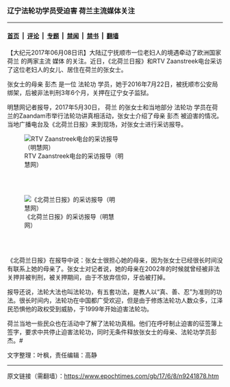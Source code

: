 ### 辽宁法轮功学员受迫害 荷兰主流媒体关注

---

#### [首页](../../../..?n9241878) &nbsp;|&nbsp; [评论](../../../../../epoch-comment?n9241878) &nbsp;|&nbsp; [专题](../../../../../epoch-special?n9241878) &nbsp;|&nbsp; [禁闻](../../../../../epoch-news?n9241878) &nbsp;|&nbsp; [禁书](../../../../../books?n9241878) &nbsp;|&nbsp; [翻墙](https://github.com/gfw-breaker/nogfw/blob/master/README.md?n9241878)


<div class="post_content" id="artbody" itemprop="articleBody">
 <!-- article content begin -->
 <p>
  【大纪元2017年06月08日讯】大陆辽宁抚顺市一位老妇人的境遇牵动了欧洲国家
  <ok href="https://www.epochtimes.com/gb/tag/%E8%8D%B7%E5%85%B0.html">
   荷兰
  </ok>
  的两家主流
  <ok href="https://www.epochtimes.com/gb/tag/%E5%AA%92%E4%BD%93.html">
   媒体
  </ok>
  的关注。近日，《北荷兰日报》和RTV Zaanstreek电台采访了这位老妇人的女儿、居住在荷兰的张女士。
 </p>
 <p>
  张女士的母亲
  <ok href="https://www.epochtimes.com/gb/tag/%E5%BD%AD%E6%9D%B0.html">
   彭杰
  </ok>
  是一位
  <ok href="https://www.epochtimes.com/gb/tag/%E6%B3%95%E8%BD%AE%E5%8A%9F.html">
   法轮功
  </ok>
  学员，她于2016年7月22日，被抚顺市公安局绑架，后被非法判刑3年6个月，关押在辽宁女子监狱。
 </p>
 <p>
  明慧网记者报导，2017年5月30日，
  <ok href="https://www.epochtimes.com/gb/tag/%E8%8D%B7%E5%85%B0.html">
   荷兰
  </ok>
  的张女士和当地部分
  <ok href="https://www.epochtimes.com/gb/tag/%E6%B3%95%E8%BD%AE%E5%8A%9F.html">
   法轮功
  </ok>
  学员在荷兰的Zaandam市举行法轮功讲真相活动，张女士介绍了母亲
  <ok href="https://www.epochtimes.com/gb/tag/%E5%BD%AD%E6%9D%B0.html">
   彭杰
  </ok>
  被迫害的情况。当地广播电台及《北荷兰日报》来到现场，对张女士进行采访报导。
 </p>
 <figure aria-describedby="caption-attachment-9241914" class="wp-caption aligncenter" id="attachment_9241914" style="width: 233px">
  <ok href=" https://i.epochtimes.com/assets/uploads/2017/06/2-27-233x400.jpg" rel="noreferrer noopener" target="_blank">
   <img alt="RTV Zaanstreek电台的采访报导（明慧网）" class="size-medium_vertical wp-image-9241914" src="https://i.epochtimes.com/assets/uploads/2017/06/2-27-233x400.jpg"/>
  </ok>
  <br/><figcaption class="wp-caption-text" id="caption-attachment-9241914">
   RTV Zaanstreek电台的采访报导（明慧网）
  </figcaption><br/>
 </figure><br/>
 <figure aria-describedby="caption-attachment-9241912" class="wp-caption aligncenter" id="attachment_9241912" style="width: 225px">
  <ok href=" https://i.epochtimes.com/assets/uploads/2017/06/1-77-225x400.jpg" rel="noreferrer noopener" target="_blank">
   <img alt="《北荷兰日报》的采访报导（明慧网） " class="size-medium_vertical wp-image-9241912" src="https://i.epochtimes.com/assets/uploads/2017/06/1-77-225x400.jpg"/>
  </ok>
  <br/><figcaption class="wp-caption-text" id="caption-attachment-9241912">
   《北荷兰日报》的采访报导（明慧网）
  </figcaption><br/>
 </figure><br/>
 <p>
  《北荷兰日报》在报导中说：张女士很担心她的母亲，因为张女士已经很长时间没有联系上她的母亲了。张女士对记者说，她的母亲在2002年的时候就曾经被非法关押并被判刑，被关押期间，由于不放弃信仰，牙齿被打掉。
 </p>
 <p>
  报导还说，法轮大法也叫法轮功，有五套功法，是教人以“真、善、忍”为准则的功法。很长时间内，法轮功在中国都广受欢迎，但是由于修炼法轮功人数众多，江泽民恐惧他的政权受到威胁，于1999年开始迫害法轮功。
 </p>
 <p>
  荷兰当地一些民众也在活动中了解了法轮功真相。他们在呼吁制止迫害的征签簿上签字，要求中共停止迫害法轮功，同时无条件释放张女士的母亲、法轮功学员彭杰。#
 </p>
 <p>
  文字整理：叶枫，责任编辑：高静
 </p>
 <!-- article content end -->
 <div id="below_article_ad">
 </div>
</div>


---

原文链接（需翻墙）：https://www.epochtimes.com/gb/17/6/8/n9241878.htm